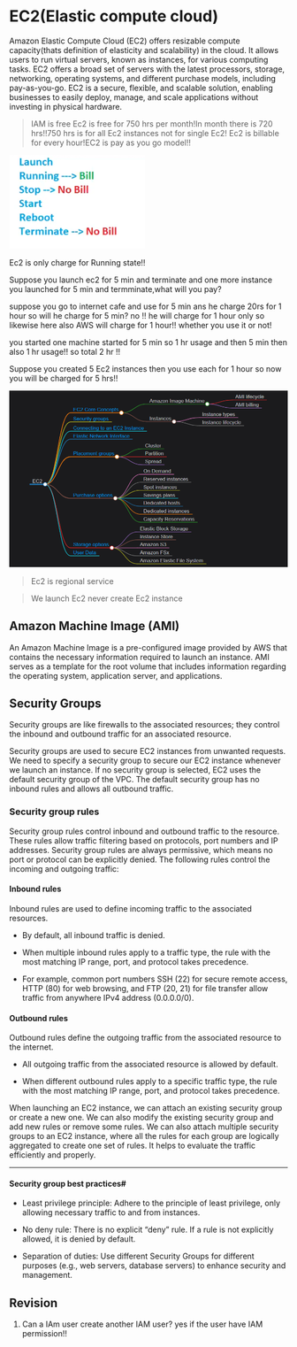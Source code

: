 # EC2(Elastic compute cloud)

Amazon Elastic Compute Cloud (EC2) offers resizable compute capacity(thats definition of elasticity and scalability) in the cloud. It allows users to run virtual servers, known as instances, for various computing tasks. EC2 offers a broad set of servers with the latest processors, storage, networking, operating systems, and different purchase models, including pay-as-you-go. EC2 is a secure, flexible, and scalable solution, enabling businesses to easily deploy, manage, and scale applications without investing in physical hardware.

> IAM is free Ec2 is free for 750 hrs per month!In month there is 720 hrs!!750 hrs is for all Ec2 instances not for single Ec2! Ec2 is billable for every hour!EC2 is pay as you go model!!

![alt text](image-1.png)

Ec2 is only charge for Running state!!

Suppose you launch ec2 for 5 min and terminate and one more instance you launched for 5 min and termminate,what will you pay?

suppose you go to internet cafe and use for 5 min ans he charge 20rs for 1 hour so will he charge for 5 min? no !! he will charge for 1 hour only so likewise here also AWS will charge for 1 hour!! whether you use it or not!

you started one machine started for 5 min so 1 hr usage and then 5 min then also 1 hr usage!! so total 2 hr !!

Suppose you created 5 Ec2 instances then you use each for 1 hour so now you will be charged for 5 hrs!!

![alt text](image.png)

> Ec2 is regional service

> We launch Ec2 never create Ec2 instance
## Amazon Machine Image (AMI)
An Amazon Machine Image is a pre-configured image provided by AWS that contains the necessary information required to launch an instance. AMI serves as a template for the root volume that includes information regarding the operating system, application server, and applications.

## Security Groups
 Security groups are like firewalls to the associated resources; they control the inbound and outbound traffic for an associated resource.

Security groups are used to secure EC2 instances from unwanted requests. We need to specify a security group to secure our EC2 instance whenever we launch an instance. If no security group is selected, EC2 uses the default security group of the VPC. The default security group has no inbound rules and allows all outbound traffic. 

### Security group rules
Security group rules control inbound and outbound traffic to the resource. These rules allow traffic filtering based on protocols, port numbers and IP addresses. Security group rules are always permissive, which means no port or protocol can be explicitly denied. The following rules control the incoming and outgoing traffic:

#### Inbound rules
Inbound rules are used to define incoming traffic to the associated resources.

- By default, all inbound traffic is denied.

- When multiple inbound rules apply to a traffic type, the rule with the most matching IP range, port, and protocol takes precedence.

- For example, common port numbers SSH (22) for secure remote access, HTTP (80) for web browsing, and FTP (20, 21) for file transfer allow traffic from anywhere IPv4 address (0.0.0.0/0).

#### Outbound rules 
Outbound rules define the outgoing traffic from the associated resource to the internet.

- All outgoing traffic from the associated resource is allowed by default.

- When different outbound rules apply to a specific traffic type, the rule with the most matching IP range, port, and protocol takes precedence.

When launching an EC2 instance, we can attach an existing security group or create a new one. We can also modify the existing security group and add new rules or remove some rules. We can also attach multiple security groups to an EC2 instance, where all the rules for each group are logically aggregated to create one set of rules. It helps to evaluate the traffic efficiently and properly.

---
#### Security group best practices#
- Least privilege principle: Adhere to the principle of least privilege, only allowing necessary traffic to and from instances.

- No deny rule: There is no explicit “deny” rule. If a rule is not explicitly allowed, it is denied by default.

- Separation of duties: Use different Security Groups for different purposes (e.g., web servers, database servers) to enhance security and management.



## Revision
1. Can a IAm user create another IAM user? yes if the user have IAM permission!!